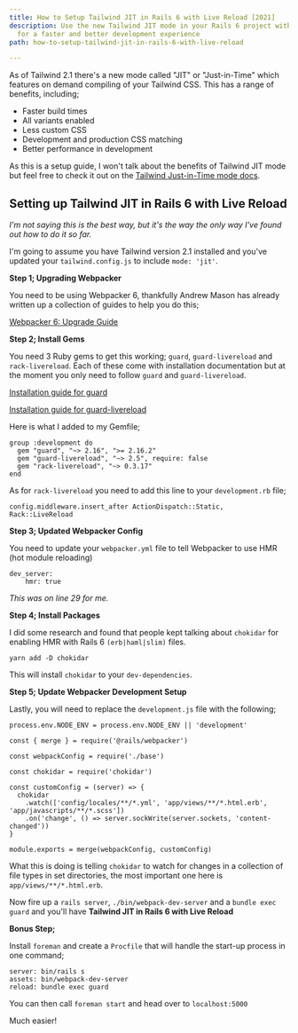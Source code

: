 ```yaml
---
title: How to Setup Tailwind JIT in Rails 6 with Live Reload [2021]
description: Use the new Tailwind JIT mode in your Rails 6 project with live reload
  for a faster and better development experience
path: how-to-setup-tailwind-jit-in-rails-6-with-live-reload

---
```

As of Tailwind 2.1 there's a new mode called "JIT" or "Just-in-Time" which features on demand compiling of your Tailwind CSS. This has a range of benefits, including;

* Faster build times
* All variants enabled
* Less custom CSS
* Development and production CSS matching
* Better performance in development

As this is a setup guide, I won't talk about the benefits of Tailwind JIT mode but feel free to check it out on the [Tailwind Just-in-Time mode docs](https://tailwindcss.com/docs/just-in-time-mode#enabling-jit-mode "Tailwind JIT mode docs").

## Setting up Tailwind JIT in Rails 6 with Live Reload

_I'm not saying this is the best way, but it's the way the only way I've found out how to do it so far._

I'm going to assume you have Tailwind version 2.1 installed and you've updated your `tailwind.config.js` to include `mode: 'jit'`.

**Step 1; Upgrading Webpacker**

You need to be using Webpacker 6, thankfully Andrew Mason has already written up a collection of guides to help you do this;

[Webpacker 6: Upgrade Guide](https://dev.to/andrewmcodes/webpacker-6-upgrade-guide-3p6d "Webpacker 6: Upgrade Guide blog")

**Step 2; Install Gems**

You need 3 Ruby gems to get this working; `guard`, `guard-livereload` and `rack-livereload`. Each of these come with installation documentation but at the moment you only need to follow `guard` and `guard-livereload`.

[Installation guide for guard](https://github.com/guard/guard#installation "guard installation guide")

[Installation guide for guard-livereload]()

Here is what I added to my Gemfile;

    group :development do
      gem "guard", "~> 2.16", ">= 2.16.2"
      gem "guard-livereload", "~> 2.5", require: false
      gem "rack-livereload", "~> 0.3.17"
    end

As for `rack-livereload` you need to add this line to your `development.rb` file;

    config.middleware.insert_after ActionDispatch::Static, Rack::LiveReload

**Step 3; Updated Webpacker Config**

You need to update your `webpacker.yml` file to tell Webpacker to use HMR (hot module reloading)

    dev_server:
        hmr: true

_This was on line 29 for me._

**Step 4; Install Packages**

I did some research and found that people kept talking about `chokidar` for enabling HMR with Rails 6 `(erb|haml|slim)` files.

    yarn add -D chokidar

This will install `chokidar` to your `dev-dependencies`.

**Step 5; Update Webpacker Development Setup**

Lastly, you will need to replace the `development.js` file with the following;

    process.env.NODE_ENV = process.env.NODE_ENV || 'development'
    
    const { merge } = require('@rails/webpacker')
    
    const webpackConfig = require('./base')
    
    const chokidar = require('chokidar')
    
    const customConfig = (server) => {
      chokidar
        .watch(['config/locales/**/*.yml', 'app/views/**/*.html.erb', 'app/javascripts/**/*.scss'])
        .on('change', () => server.sockWrite(server.sockets, 'content-changed'))
    }
    
    module.exports = merge(webpackConfig, customConfig)

What this is doing is telling `chokidar` to watch for changes in a collection of file types in set directories, the most important one here is `app/views/**/*.html.erb`.

Now fire up a `rails server`, `./bin/webpack-dev-server` and a `bundle exec guard` and you'll have **Tailwind JIT in Rails 6 with Live Reload**

**Bonus Step;**

Install `foreman` and create a `Procfile` that will handle the start-up process in one command;

    server: bin/rails s
    assets: bin/webpack-dev-server
    reload: bundle exec guard

You can then call `foreman start` and head over to `localhost:5000`

Much easier!